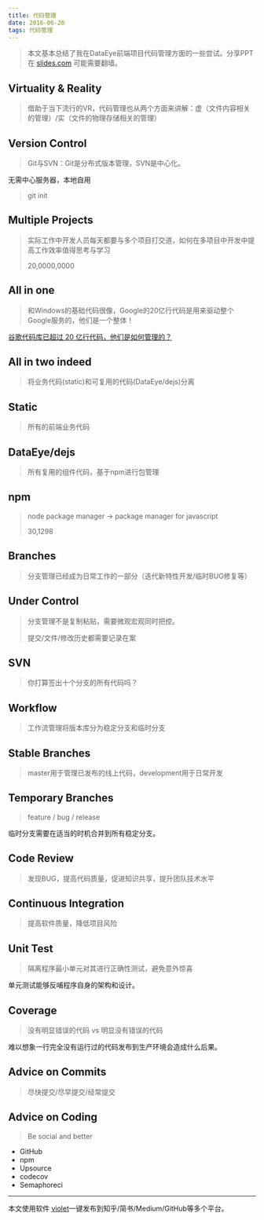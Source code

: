 ```yaml
---
title: 代码管理
date: 2016-06-26
tags: 代码管理
---
```


> 本文基本总结了我在DataEye前端项目代码管理方面的一些尝试。分享PPT在 [slides.com](http://slides.com/reduxis/deck-1/fullscreen) 可能需要翻墙。
## Virtuality & Reality

> 借助于当下流行的VR，代码管理也从两个方面来讲解：虚（文件内容相关的管理）/实（文件的物理存储相关的管理）
## Version Control

> Git与SVN：Git是分布式版本管理，SVN是中心化。

无需中心服务器，本地自用

> git init
## Multiple Projects

> 实际工作中开发人员每天都要与多个项目打交道，如何在多项目中开发中提高工作效率值得思考与学习
>
> 20,0000,0000
## All in one

> 和Windows的基础代码很像，Google的20亿行代码是用来驱动整个Google服务的，他们是一个整体！

[谷歌代码库已超过 20 亿行代码，他们是如何管理的？](http://blog.jobbole.com/91648/)
## All in two indeed

> 将业务代码(static)和可复用的代码(DataEye/dejs)分离
## Static

> 所有的前端业务代码
## DataEye/dejs

> 所有复用的组件代码，基于npm进行包管理
## npm

> node package manager  → package manager for javascript
>
> 30,1298
## Branches

> 分支管理已经成为日常工作的一部分（迭代新特性开发/临时BUG修复等）
## Under Control

> 分支管理不是复制粘贴，需要微观宏观同时把控。
>
> 提交/文件/修改历史都需要记录在案
## SVN

> 你打算签出十个分支的所有代码吗？
## Workflow

> 工作流管理将版本库分为稳定分支和临时分支
## Stable Branches

> master用于管理已发布的线上代码，development用于日常开发
## Temporary Branches

> feature / bug / release

临时分支需要在适当的时机合并到所有稳定分支。
## Code Review

> 发现BUG，提高代码质量，促进知识共享，提升团队技术水平
## Continuous Integration

> 提高软件质量，降低项目风险
## Unit Test

> 隔离程序最小单元对其进行正确性测试，避免意外惊喜

单元测试能够反哺程序自身的架构和设计。
## Coverage

> 没有明显错误的代码 vs 明显没有错误的代码

难以想象一行完全没有运行过的代码发布到生产环境会造成什么后果。
## Advice on Commits

> 尽快提交/尽早提交/经常提交
## Advice on Coding

> Be social and better
- GitHub
- npm
- Upsource
- codecov
- Semaphoreci

---

本文使用软件 [violet](https://github.com/simongfxu/violet)一键发布到知乎/简书/Medium/GitHub等多个平台。
